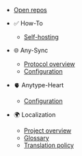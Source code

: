 - [Open repos](/)

- ✅ How-To
  - [Self-hosting](how-to/self-hosting.md)

- 🌐 Any-Sync
  - [Protocol overview](any-sync/overview.md)
  - [Configuration](any-sync/configuration.md)

- 🫀 Anytype-Heart
  - [Configuration](anytype-heart/configuration.md)

- 🌍 Localization
  - [Project overview](l10n/overview.md)
  - [Glossary](l10n/glossary.md)
  - [Translation policy](l10n/policy.md)